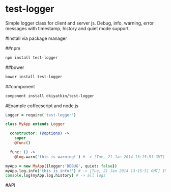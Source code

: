 test-logger
=============

Simple logger class for client and server js. Debug, info, warning, error messages with timestamp, history and quiet mode support.

#Install via package manager

##npm
```bash
npm install test-logger
```

##bower
```bash
bower install test-logger
```

##component
```bash
component install dkiyatkin/test-logger
```

#Example coffeescript and node.js

```coffee
Logger = require('test-logger')

class MyApp extends Logger

  constructor: (@options) ->
    super
    @func()

  func: () ->
    @log.warn('this is warning!') # -> [Tue, 21 Jan 2014 13:15:51 GMT] WARNING this is warning!

myApp = new MyApp({logger:'DEBUG', quiet: false})
myApp.log.info('this is info!') # -> [Tue, 21 Jan 2014 13:15:51 GMT] INFO this is info!
console.log(myApp.log.history) # -> all logs
```

#API
